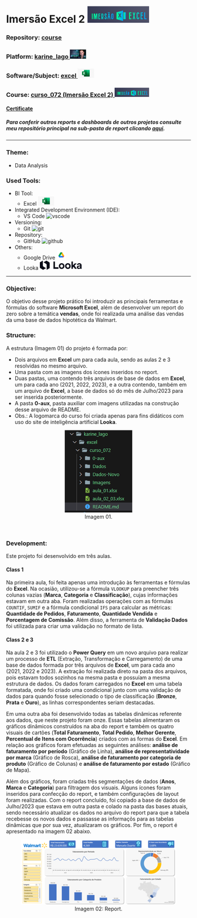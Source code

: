 # Imersão Excel 2   <img src="./0-aux/logo_course.png" alt="curso_072" width="auto" height="45">

### Repository: [course](../../../../)
### Platform: <a href="../">karine_lago   <img src="https://github.com/PedroHeeger/main/blob/main/0-aux/logos/plataforma/karine_lago.jpeg" alt="karine_lago" width="auto" height="25"></a>
### Software/Subject: <a href="../../">excel   <img src="https://github.com/PedroHeeger/main/blob/main/0-aux/logos/software/microsoft_excel.png" alt="excel" width="auto" height="25"></a>
### Course: <a href="./">curso_072 (Imersão Excel 2)   <img src="./0-aux/logo_course.png" alt="curso_072" width="auto" height="25"></a>

#### <a href="https://github.com/PedroHeeger/main/blob/main/cert_ti/05-particip/data/excel/(23-07-06)%20Cert%20Excel%20PH%20Karine%20Lago%20(Imersão).pdf">Certificate</a>
##### Para conferir outros reports e dashboards de outros projetos consulte meu repositório principal na sub-pasta de report clicando [aqui](https://github.com/PedroHeeger/main/tree/main/report).

---

### Theme:
- Data Analysis

### Used Tools:
- BI Tool: 
  - Excel <img src="https://github.com/PedroHeeger/main/blob/main/0-aux/logos/software/microsoft_excel.png" alt="microsoft_excel" width="auto" height="25">
- Integrated Development Environment (IDE):
  - VS Code   <img src="https://cdn.jsdelivr.net/gh/devicons/devicon/icons/vscode/vscode-original.svg" alt="vscode" width="auto" height="25">
- Versioning: 
  - Git   <img src="https://cdn.jsdelivr.net/gh/devicons/devicon/icons/git/git-original.svg" alt="git" width="auto" height="25">
- Repository:
  - GitHub   <img src="https://cdn.jsdelivr.net/gh/devicons/devicon/icons/github/github-original.svg" alt="github" width="auto" height="25">
- Others:
  - Google Drive <img src="https://github.com/PedroHeeger/main/blob/main/0-aux/logos/software/google_drive.png" alt="google_drive" width="auto" height="25">
  - Looka <img src="https://github.com/PedroHeeger/main/blob/main/0-aux/logos/sites/ai_looka.svg" alt="looka" width="auto" height="25">

---

### Objective:
O objetivo desse projeto prático foi introduzir as principais ferramentas e fórmulas do software **Microsoft Excel**, além de desenvolver um report do zero sobre a temática **vendas**, onde foi realizada uma análise das vendas da uma base de dados hipotética da Walmart. 

### Structure:
A estrutura (Imagem 01) do projeto é formada por:
- Dois arquivos em **Excel** um para cada aula, sendo as aulas 2 e 3 resolvidas no mesmo arquivo. 
- Uma pasta com as imagens dos ícones inseridos no report. 
- Duas pastas, uma contendo três arquivos de base de dados em **Excel**, um para cada ano (2021, 2022, 2023), e a outra contendo, também em um arquivo de **Excel**, a base de dados só do mês de Julho/2023 para ser inserida posteriormente. 
- A pasta **0-aux**, pasta auxiliar com imagens utilizadas na construção desse arquivo de README. 
- Obs.: A logomarca do curso foi criada apenas para fins didáticos com uso do site de inteligência artificial **Looka**.

<div align="Center"><figure>
    <img src="./0-aux/img01.PNG" alt="img01"><br>
    <figcaption>Imagem 01.</figcaption>
</figure></div><br>

### Development:
Este projeto foi desenvolvido em três aulas.

#### Class 1
Na primeira aula, foi feita apenas uma introdução às ferramentas e fórmulas do **Excel**. Na ocasião, utilizou-se a fórmula `VLOOKUP` para preencher três colunas vazias (**Marca**, **Categoria** e **Classificação**), cujas informações estavam em outra aba. Foram realizadas operações com as fórmulas `COUNTIF`, `SUMIF` e a fórmula condicional `IFS` para calcular as métricas: **Quantidade de Pedidos**, **Faturamento**, **Quantidade Vendida** e **Porcentagem de Comissão**. Além disso, a ferramenta de **Validação Dados** foi utilizada para criar uma validação no formato de lista.

#### Class 2 e 3
Na aula 2 e 3 foi utilizado o **Power Query** em um novo arquivo para realizar um processo de **ETL** (Extração, Transformação e Carregamento) de uma base de dados formada por três arquivos de **Excel**, um para cada ano (2021, 2022 e 2023). A extração foi realizada direto na pasta dos arquivos, pois estavam todos sozinhos na mesma pasta e possuíam a mesma estrutura de dados. Os dados foram carregados no **Excel** em uma tabela formatada, onde foi criado uma condicional junto com uma validação de dados para quando fosse selecionado o tipo de classificação (**Bronze**, **Prata** e **Ouro**), as linhas correspondentes seriam destacadas.

Em uma outra aba foi desenvolvido todas as tabelas dinâmicas referente aos dados, que neste projeto foram onze. Essas tabelas alimentaram os gráficos dinâmicos construídos na aba do report e também os quatro visuais de cartões (**Total Faturamento**, **Total Pedido**, **Melhor Gerente**, **Percentual de Itens com Ocorrência**) criados com as formas do **Excel**. Em relação aos gráficos foram efetuadas as seguintes análises: **análise de faturamento por período** (Gráfico de Linha), **análise de representatividade por marca** (Gráfico de Rosca), **análise de faturamento por categoria de produto** (Gráfico de Colunas) e **análise de faturamento por estado** (Gráfico de Mapa).

Além dos gráficos, foram criadas três segmentações de dados (**Anos**, **Marca** e **Categoria**) para filtragem dos visuais. Alguns ícones foram inseridos para confecção do report, e também configurações de layout foram realizadas. Com o report concluído, foi copiado a base de dados de Julho/2023 que estava em outra pasta e colado na pasta das bases atuais, sendo necessário atualizar os dados no arquivo do report para que a tabela recebesse os novos dados e passasse as informaçõs para as tabelas dinâmicas que por sua vez, atualizaram os gráficos. Por fim, o report é apresentado na imagem 02 abaixo.

<div align="Center"><figure>
    <img src="./0-aux/rep_vendas_curso_072.PNG" alt="img02"><br>
    <figcaption>Imagem 02: Report.</a></figcaption>
</figure></div><br>